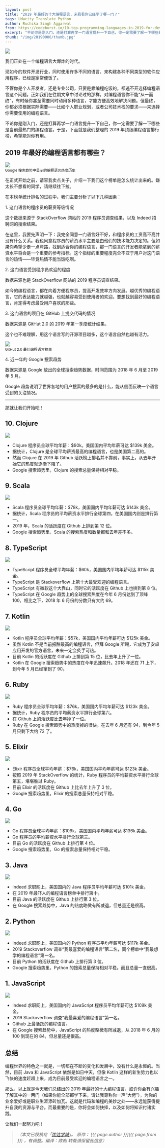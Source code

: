 ```yaml
---
layout: post
title: "2019 年最好的十大编程语言，来看看你已经学了哪一门？"
tags: Udacity Translate Python
author: Ruchika Singh Aggarwal
from: https://codeburst.io/10-top-programming-languages-in-2019-for-developers-a2921798d652
excerpt: "不论你是刚入门，还是打算再学一门语言提升一下自己，你一定需要了解一下哪些是当前最热门的编程语言。"
thumb: "/img/20190906/thumb.jpg"
---
```


<img src="/img/20190906/001.png">

我们正处在一个编程语言大爆炸的时代。

现如今的软件开发行业，同时使用许多不同的语言，来构建各种不同类型的软件应用程序，已经是家常便饭了。

不管你是个人开发者，还是专业公司，只要是靠编程吃饭的，都逃不开选择编程语言这个问题。正如我们在往期文章中讨论过的那样，对编程语言你不能“从一而终”，有时候你甚至需要同时动用多种语言，才能方便高效地解决问题。但最终，你都必须根据实际需要——比如个人职业规划，或者公司技术栈的要求——来选择你需要使用的编程语言。

不论你是刚入门，还是打算再学一门语言提升一下自己，你一定需要了解一下哪些是当前最热门的编程语言。于是，下面就是我们整理的 2019 年顶级编程语言排行榜，希望能对你有用。

## 2019 年最好的编程语言都有哪些？

<img src="/img/20190906/002.gif"><br><small>
Google 搜索趋势中显示的编程语言热度历史</small>

在正式开始之前，请容我卖点关子，介绍一下我们这个榜单是怎么统计出来的。嫌太长不想看的同学，请继续往下拉。

在本榜单统计排名的过程中，我们主要分析了以下几种因素：

<span class="hl">1. 这门语言的程序员的薪资等级情况</span>

这个数据来源于 StackOverflow 网站的 2019 程序员调查结果，以及 Indeed 招聘网的搜索结果。

在这里，我要先声明一下：我完全同意一门语言好不好，和程序员的工资高不高并没有什么关系。我也同意程序员的薪资水平主要是由他们的技术能力决定的。但如果你希望少走一点弯路，找到适合你的编程语言，那一门语言的开发者能拿到的薪资水平将会是一个重要的参考指标。这个指标的重要程度完全不亚于用户对这门语言的热情——毕竟热情不能当饭吃啊。

<span class="hl">2. 这门语言受到程序员欢迎的程度</span>

数据来源也是 StackOverflow 网站的 2019 程序员调查结果。

如今的编程语言，都在向着方便程序员，提高开发效率方向发展。越优秀的编程语言，它的表达能力就越强，也就越容易受到使用者的欢迎。要想找到最好的编程语言，肯定得考虑最受用户喜欢的那些。

<span class="hl">3. 这门语言的项目在 GitHub 上提交代码的情况</span>

数据来源是 GitHut 2.0 的 2019 年第一季度统计结果。

这个也不难理解，用这个语言写的开源项目越多，这个语言自然也越有活力。

<img src="/img/20190906/003.gif"><br><small>
GitHut 2.0 最佳编程语言榜单</small>

<span class="hl">4. 近一年的 Google 搜索趋势</span>

数据来源是 Google 放出的全球搜索趋势数据，时间范围为 2018 年 6 月至 2019 年 5 月。

Google 趋势说明了世界各地的用户搜索的最多的是什么，能从侧面反映一个语言受到的关注情况。

----

那就让我们开始吧！

## 10. Clojure

<img src="/img/20190906/004.png">

* Clojure 程序员全球平均年薪：$90k。美国国内平均年薪可达 $139k 美金。
* 据统计，Clojure 是全球平均薪资最高的编程语言，也是美国第二高的。
* 然而 Clojure 在 2019 年 Github 活跃榜上排名并不靠前，事实上，从去年开始它的热度就逐渐下降了。
* Google 搜索趋势里，Clojure 的搜索总量保持相对平稳。

## 9. Scala

<img src="/img/20190906/005.png">

* Scala 程序员全球平均年薪：$78k，美国国内平均年薪可达 $143k 美金。
* 据统计，Scala 程序员的平均薪资水平排行全球第四，在美国国内则是排行第一。
* 2019 年，Scala 的活跃度在 Github 上排到第 12 位。
* Google 搜索趋势里，Scala 的搜索热度和数量都和去年差不多。

## 8. TypeScript

<img src="/img/20190906/006.png">

* TypeScript 程序员全球平均年薪：$60k，美国国内平均年薪可达 $115k 美金。
* TypeScript 是 Stackoverflow 上第十大最受欢迎的编程语言。
* TypeScript 有微软这个大靠山，同时它的活跃度在 Github 上也排到第 8 位。
* TypeScript 在 Google 趋势上的全球搜索热度在今年 6 月份达到了顶峰 100，相比之下，2018 年 6 月份的分数只有大约 69。

## 7. Kotlin

<img src="/img/20190906/007.png">

* Kotlin 程序员全球平均年薪：$57k，美国国内平均年薪可达 $125k 美金。
* 虽然 Kotlin 不是当前报酬最高的编程语言，但拜 Google 所赐，它成为了安卓应用开发的官方语言，未来一定会炙手可热。
* 目前 Kotlin 的活跃度在 Github 上排到第 15 位，比去年上升了一位。
* Kotlin 在 Google 搜索趋势中的热度在今年迅速飙升。2018 年还在 71 上下，到今年 5 月已经窜到了 90。

## 6. Ruby

<img src="/img/20190906/008.png">

* Ruby 程序员全球平均年薪：$76k，美国国内平均年薪可达 $123k 美金。
* 据统计，Ruby 程序员的平均薪资水平排行全球第六。
* 在 Github 上的活跃度比去年掉了一位。
* Ruby 在 Google 搜索趋势中的热度掉的很快。在去年 6 月还有 94，到今年 5 月只剩下大约 72 了。

## 5. Elixir

<img src="/img/20190906/009.png">

* Elixir 程序员全球平均年薪：$76k，美国国内平均年薪可达 $123k 美金。
* 按照 2019 年 StackOverflow 的统计，Ruby 程序员的平均薪资水平排行全球第五，堪堪胜过 Ruby。
* 目前 Elixir 的活跃度在 Github 上比去年上升了 3 位。
* Google 搜索趋势里，Elixir 的搜索总量保持相对平稳。

## 4. Go

<img src="/img/20190906/010.png">

* Go 程序员全球平均年薪：$109k，美国国内平均年薪可达 $136k 美金。
* Go 程序员的平均薪资水平排行全球第三。
* 目前 Go 的活跃度在 Github 上排行第 4 位。
* Google 搜索趋势里，Go 的搜索总量保持相对平稳。

## 3. Java

<img src="/img/20190906/011.jpeg">

* Indeed 求职网上，美国国内的 Java 程序员平均年薪可达 $101k 美金。
* 在 2019 年最吓人的编程语言榜单中排行第十。
* 目前 Java 的活跃度在 Github 上排行第 3 位。
* 在 Google 搜索趋势中，Java 的热度略微有所减退，但总量还是很高。


## 2. Python

<img src="/img/20190906/012.jpg">

* Indeed 求职网上，美国国内的 Python 程序员平均年薪可达 $117k 美金。
* 2019 Stackoverflow 调查“我最喜爱的编程语言”第二名，同个榜单中“我最想学的编程语言”第一名。
* 目前 Python 的活跃度在 Github 上排行第 3 位。 
* Google 搜索趋势里，Python 的搜索总量保持相对平稳，而且总量一直很高。


## 1. JavaScript

<img src="/img/20190906/013.jpg">

* Indeed 求职网上，美国国内的 JavaScript 程序员平均年薪可达 $109k 美金。
* 2019 Stackoverflow 调查“我最喜爱的编程语言”第一名。
* Github 上最活跃的编程语言。
* 在 Google 搜索趋势中，JavaScript 的热度略微有所减退，从 2018 年 6 月的 100 到现在的 84，但总量还是很高。


## 总结

编程世界的特色之一就是，一切都在不断的变化和发展中，没有什么是永恒的。当然，目前 Java 和 JavaScript 依然是如日中天，但像 Kotlin 这样的新生势力也以飞快的速度赶超上来，成为目前最受欢迎的编程语言之一。

那么，以上就是今天我们总结出的 2019 年最好的十大编程语言，或许你会有兴趣了解其中的一两门（如果你能全部都学下来，请让我尊称你一声“大佬”），为你的业余爱好或是职业生涯添砖加瓦。这就是代码和编程的美妙之处——永远能获得提升自我的资源与平台。而最重要的是，你将会如何抉择，以及如何将知识付诸实践。

让我们一起努力吧！

> _（本文已投稿给「[优达学城](https://cn.udacity.com)」。 原作： [{{ page.author }}]({{ page.from }}) ，有调整。编译：欧剃 转载请保留此信息）_
